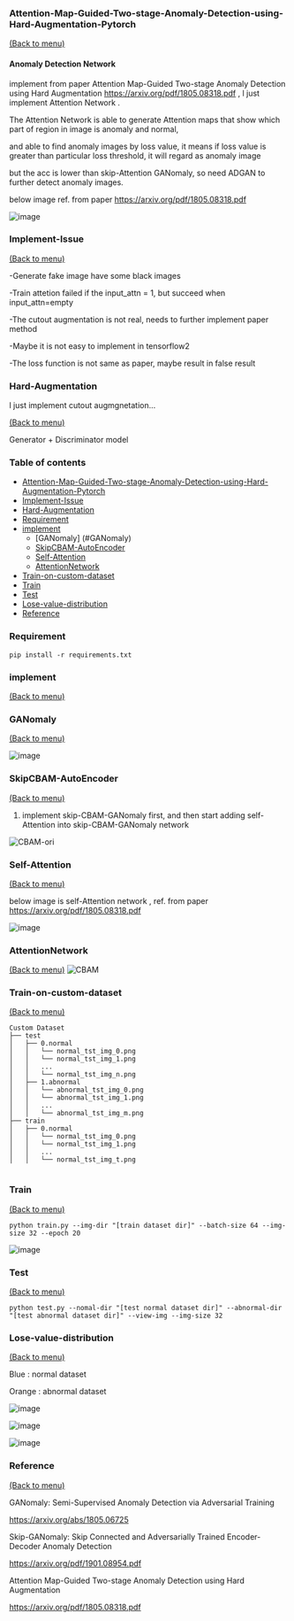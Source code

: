 ### Attention-Map-Guided-Two-stage-Anomaly-Detection-using-Hard-Augmentation-Pytorch
[(Back to menu)](#table-of-contents)

#### Anomaly Detection Network

implement from paper Attention Map-Guided Two-stage Anomaly Detection using Hard Augmentation https://arxiv.org/pdf/1805.08318.pdf , l just implement Attention Network
.

The Attention Network is able to generate Attention maps that show which part of region in image is anomaly and normal, 

and able to find anomaly images by loss value, it means if  loss value is greater than particular loss threshold, it will regard as anomaly image

but the acc is lower than skip-Attention GANomaly, so need ADGAN to further detect anomaly images.

below image ref. from paper https://arxiv.org/pdf/1805.08318.pdf

![image](https://user-images.githubusercontent.com/58428559/212247473-3b40b17c-c500-42df-a220-5066fa74d6dd.png)


### Implement-Issue

[(Back to menu)](#table-of-contents)

   -Generate fake image have some black images
   
   -Train attetion failed if the input_attn = 1, but succeed when input_attn=empty
   
   -The cutout augmentation  is not real, needs to further implement paper method
   
   -Maybe it is not easy to implement in tensorflow2 
   
   -The loss function is not same as paper, maybe result in false result

### Hard-Augmentation 
l just implement cutout augmgnetation...

[(Back to menu)](#table-of-contents)

Generator +  Discriminator model 


### Table of contents

<!-- After you have introduced your project, it is a good idea to add a **Table of contents** or **TOC** as **cool** people say it. This would make it easier for people to navigate through your README and find exactly what they are looking for.

Here is a sample TOC(*wow! such cool!*) that is actually the TOC for this README. -->

- [Attention-Map-Guided-Two-stage-Anomaly-Detection-using-Hard-Augmentation-Pytorch](#Attention-Map-Guided-Two-stage-Anomaly-Detection-using-Hard-Augmentation-Pytorch)
- [Implement-Issue](#Implement-Issue)
- [Hard-Augmentation](#Hard-Augmentation)
- [Requirement](#Requirement)
- [implement](#implement)
   - [GANomaly] (#GANomaly)
   - [SkipCBAM-AutoEncoder](#SkipCBAM-AutoEncoder)
   - [Self-Attention](#Self-Attention)
   - [AttentionNetwork](#AttentionNetwork)
- [Train-on-custom-dataset](#Train-on-custom-dataset)
- [Train](#Train)
- [Test](#Test)
- [Lose-value-distribution](#Lose-value-distribution)
- [Reference](#Reference)
   
### Requirement
```
pip install -r requirements.txt
```

### implement 
[(Back to menu)](#table-of-contents)

### GANomaly
[(Back to menu)](#table-of-contents)

![image](https://user-images.githubusercontent.com/58428559/212457220-76619ce0-d6eb-457c-afec-c60a96ff5e49.png)


### SkipCBAM-AutoEncoder
[(Back to menu)](#table-of-contents)

1. implement skip-CBAM-GANomaly first, and then start adding self-Attention into skip-CBAM-GANomaly network

![CBAM-ori](https://user-images.githubusercontent.com/58428559/212244936-6fc7e821-f549-445d-85e7-d0bc6aaf9572.png)

### Self-Attention
[(Back to menu)](#table-of-contents)

below image is self-Attention network , ref. from paper https://arxiv.org/pdf/1805.08318.pdf

![image](https://user-images.githubusercontent.com/58428559/212248977-9d1689b4-b29c-4ff6-843d-b5ae95a55b07.png)



### AttentionNetwork
[(Back to menu)](#table-of-contents)
![CBAM](https://user-images.githubusercontent.com/58428559/212244779-9b757168-0ad9-4db2-8931-ddaaf776c38f.png)

### Train-on-custom-dataset
[(Back to menu)](#table-of-contents)

```
Custom Dataset
├── test
│   ├── 0.normal
│   │   └── normal_tst_img_0.png
│   │   └── normal_tst_img_1.png
│   │   ...
│   │   └── normal_tst_img_n.png
│   ├── 1.abnormal
│   │   └── abnormal_tst_img_0.png
│   │   └── abnormal_tst_img_1.png
│   │   ...
│   │   └── abnormal_tst_img_m.png
├── train
│   ├── 0.normal
│   │   └── normal_tst_img_0.png
│   │   └── normal_tst_img_1.png
│   │   ...
│   │   └── normal_tst_img_t.png


```

### Train
[(Back to menu)](#table-of-contents)
```
python train.py --img-dir "[train dataset dir]" --batch-size 64 --img-size 32 --epoch 20
```

![image](https://user-images.githubusercontent.com/58428559/212382881-93c31c83-413a-42c4-a11c-aa3ad9e66643.png)

### Test
[(Back to menu)](#table-of-contents)
```
python test.py --nomal-dir "[test normal dataset dir]" --abnormal-dir "[test abnormal dataset dir]" --view-img --img-size 32
```


### Lose-value-distribution
[(Back to menu)](#table-of-contents)

Blue : normal dataset

Orange : abnormal dataset


![image](https://user-images.githubusercontent.com/58428559/210168535-682bd748-df50-4935-a2ef-f67ad9e3a313.png)

![image](https://user-images.githubusercontent.com/58428559/210168526-8c657772-35b3-4d9d-a8ee-cf81aadc919d.png)

![image](https://user-images.githubusercontent.com/58428559/210168496-76ade09d-28a1-4900-b68b-65be4d80496e.png)




### Reference 
[(Back to menu)](#table-of-contents)

GANomaly: Semi-Supervised Anomaly Detection via Adversarial Training

https://arxiv.org/abs/1805.06725

Skip-GANomaly: Skip Connected and Adversarially Trained Encoder-Decoder Anomaly Detection

https://arxiv.org/pdf/1901.08954.pdf

Attention Map-Guided Two-stage Anomaly Detection using Hard Augmentation

https://arxiv.org/pdf/1805.08318.pdf

